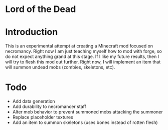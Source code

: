 # Lord of the Dead

# Introduction
This is an experimental attempt at creating a Minecraft mod focused on necromancy.
Right now I am just teaching myself how to mod with forge, so do not expect anything grand
at this stage. If I like my future results, then I will try to flesh this mod out further.
Right now, I will implement an item that will summon undead mobs (zombies, skeletons, etc).

# Todo
- Add data generation
- Add durability to necromancer staff
- Alter mob behavior to prevent summoned mobs attacking the summoner
- Replace placeholder textures
- Add an item to summon skeletons (uses bones instead of rotten flesh)